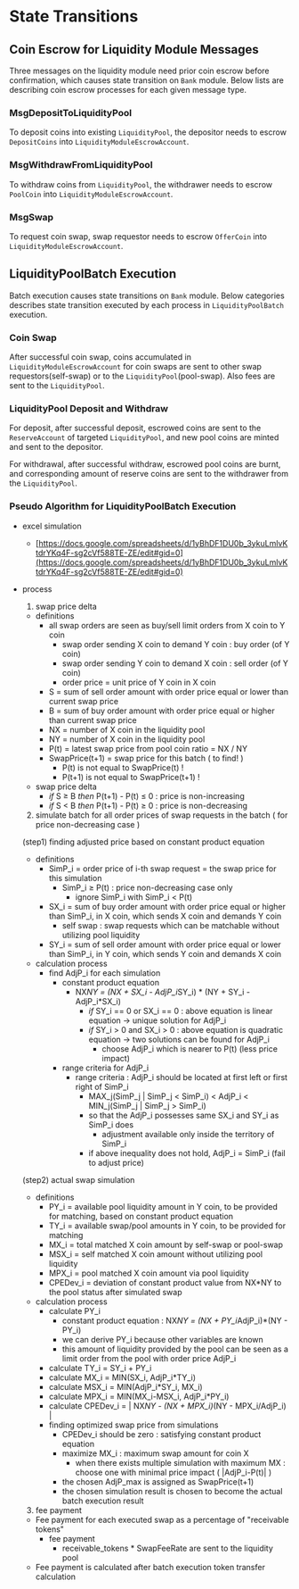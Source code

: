 <!--
order: 3
-->

# State Transitions

## Coin Escrow for Liquidity Module Messages

Three messages on the liquidity module need prior coin escrow before confirmation, which causes state transition on `Bank` module. Below lists are describing coin escrow processes for each given message type.

### MsgDepositToLiquidityPool

To deposit coins into existing `LiquidityPool`, the depositor needs to escrow `DepositCoins` into `LiquidityModuleEscrowAccount`.

### MsgWithdrawFromLiquidityPool

To withdraw coins from `LiquidityPool`, the withdrawer needs to escrow `PoolCoin` into `LiquidityModuleEscrowAccount`.

### MsgSwap

To request coin swap, swap requestor needs to escrow `OfferCoin` into `LiquidityModuleEscrowAccount`.

## LiquidityPoolBatch Execution

Batch execution causes state transitions on `Bank` module. Below categories describes state transition executed by each process in `LiquidityPoolBatch` execution.

### Coin Swap

After successful coin swap, coins accumulated in `LiquidityModuleEscrowAccount` for coin swaps are sent to other swap requestors(self-swap) or to the `LiquidityPool`(pool-swap). Also fees are sent to the `LiquidityPool`.

### LiquidityPool Deposit and Withdraw

For deposit, after successful deposit, escrowed coins are sent to the `ReserveAccount` of targeted `LiquidityPool`, and new pool coins are minted and sent to the depositor.

For withdrawal, after successful withdraw, escrowed pool coins are burnt, and corresponding amount of reserve coins are sent to the withdrawer from the `LiquidityPool`.

### Pseudo Algorithm for LiquidityPoolBatch Execution

- excel simulation

    - [https://docs.google.com/spreadsheets/d/1yBhDF1DU0b_3ykuLmlvKtdrYKq4F-sg2cVf588TE-ZE/edit#gid=0](https://docs.google.com/spreadsheets/d/1yBhDF1DU0b_3ykuLmlvKtdrYKq4F-sg2cVf588TE-ZE/edit#gid=0)
- process

    1) swap price delta

    - definitions
        - all swap orders are seen as buy/sell limit orders from X coin to Y coin
            - swap order sending X coin to demand Y coin : buy order (of Y coin)
            - swap order sending Y coin to demand X coin : sell order (of Y coin)
            - order price = unit price of Y coin in X coin
        - S = sum of sell order amount with order price equal or lower than current swap price
        - B = sum of buy order amount with order price equal or higher than current swap price
        - NX = number of X coin in the liquidity pool
        - NY = number of X coin in the liquidity pool
        - P(t) = latest swap price from pool coin ratio = NX / NY
        - SwapPrice(t+1) = swap price for this batch ( to find! )
            - P(t) is not equal to SwapPrice(t) !
            - P(t+1) is not equal to SwapPrice(t+1) !
    - swap price delta
        - *if* S ≥ B *then* P(t+1) - P(t) ≤ 0 : price is non-increasing
        - *if* S < B *then* P(t+1) - P(t) ≥ 0 : price is non-decreasing

    2) simulate batch for all order prices of swap requests in the batch ( for price non-decreasing case )

    (step1) finding adjusted price based on constant product equation

    - definitions
        - SimP_i = order price of i-th swap request = the swap price for this simulation
            - SimP_i ≥ P(t) : price non-decreasing case only
                - ignore SimP_i with SimP_i < P(t)
        - SX_i = sum of buy order amount with order price equal or higher than SimP_i, in X coin, which sends X coin and demands Y coin
            - self swap : swap requests which can be matchable without utilizing pool liquidity
        - SY_i = sum of sell order amount with order price equal or lower than SimP_i, in Y coin, which sends Y coin and demands X coin
    - calculation process
        - find AdjP_i for each simulation
            - constant product equation
                - NX*NY = (NX + SX_i - AdjP_i*SY_i) * (NY + SY_i - AdjP_i*SX_i)
                    - *if* SY_i == 0 or SX_i == 0 : above equation is linear equation → unique solution for AdjP_i
                    - *if* SY_i > 0 and SX_i > 0 : above equation is quadratic equation → two solutions can be found for AdjP_i
                        - choose AdjP_i which is nearer to P(t) (less price impact)
            - range criteria for AdjP_i
                - range criteria : AdjP_i should be located at first left or first right of SimP_i
                    - MAX_j(SimP_j | SimP_j < SimP_i) < AdjP_i < MIN_j(SimP_j | SimP_j > SimP_i)
                    - so that the AdjP_i possesses same SX_i and SY_i as SimP_i does
                        - adjustment available only inside the territory of SimP_i
                    - if above inequality does not hold, AdjP_i = SimP_i (fail to adjust price)

    (step2) actual swap simulation

    - definitions
        - PY_i = available pool liquidity amount in Y coin, to be provided for matching, based on constant product equation
        - TY_i = available swap/pool amounts in Y coin, to be provided for matching
        - MX_i = total matched X coin amount by self-swap or pool-swap
        - MSX_i = self matched X coin amount without utilizing pool liquidity
        - MPX_i = pool matched X coin amount via pool liquidity
        - CPEDev_i = deviation of constant product value from NX*NY to the pool status after simulated swap
    - calculation process
        - calculate PY_i
            - constant product equation : NX*NY = (NX + PY_i*AdjP_i)*(NY - PY_i)
            - we can derive PY_i because other variables are known
            - this amount of liquidity provided by the pool can be seen as a limit order from the pool with order price AdjP_i
        - calculate TY_i = SY_i + PY_i
        - calculate MX_i = MIN(SX_i, AdjP_i*TY_i)
        - calculate MSX_i = MIN(AdjP_i*SY_i, MX_i)
        - calculate MPX_i = MIN(MX_i-MSX_i, AdjP_i*PY_i)
        - calculate CPEDev_i = | NX*NY - (NX + MPX_i)*(NY - MPX_i/AdjP_i) |
        - finding optimized swap price from simulations
            - CPEDev_i should be zero : satisfying constant product equation
            - maximize MX_i : maximum swap amount for coin X
                - when there exists multiple simulation with maximum MX : choose one with minimal price impact ( |AdjP_i-P(t)| )
            - the chosen AdjP_max is assigned as SwapPrice(t+1)
            - the chosen simulation result is chosen to become the actual batch execution result

    3) fee payment

    - Fee payment for each executed swap as a percentage of "receivable tokens"
        - fee payment
            - receivable_tokens * SwapFeeRate are sent to the liquidity pool
    - Fee payment is calculated after batch execution token transfer calculation
